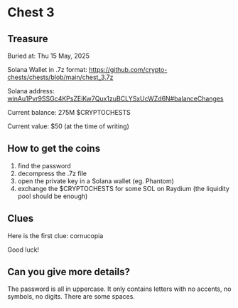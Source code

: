 # Chest 3

## Treasure

Buried at: Thu 15 May, 2025

Solana Wallet in .7z format: https://github.com/crypto-chests/chests/blob/main/chest_3.7z

Solana address: [winAu1Pvr9SSGc4KPsZEiKw7Qux1zuBCLYSxUcWZd6N#balanceChanges]([https://www.blockonomics.co/#/search?q=bc1qh8nzusmqy545jnpnzjfrpyyr2gdwfkaann76vk](https://solscan.io/account/winAu1Pvr9SSGc4KPsZEiKw7Qux1zuBCLYSxUcWZd6N#balanceChanges))

Current balance: 275M $CRYPTOCHESTS

Current value: $50 (at the time of writing)

## How to get the coins

1. find the password
2. decompress the .7z file
3. open the private key in a Solana wallet (eg. Phantom)
4. exchange the $CRYPTOCHESTS for some SOL on Raydium (the liquidity pool should be enough)

## Clues

Here is the first clue: cornucopia

Good luck!

## Can you give more details?

The password is all in uppercase. It only contains letters with no accents, no symbols, no digits. There are some spaces.
